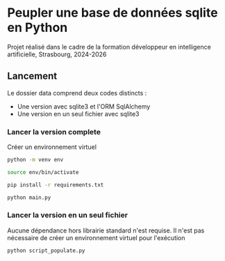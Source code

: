 # Peupler une base de données sqlite en Python
Projet réalisé dans le cadre de la formation développeur en intelligence artificielle, Strasbourg, 2024-2026

## Lancement
Le dossier data comprend deux codes distincts :
 - Une version avec sqlite3 et l'ORM SqlAlchemy
 - Une version en un seul fichier avec sqlite3

 ### Lancer la version complete
 Créer un environnement virtuel
 ```bash
 python -m venv env
 ```
 ```bash
 source env/bin/activate
 ```
 ```bash
pip install -r requirements.txt
 ```
 ```python
python main.py
 ```

 ### Lancer la version en un seul fichier
 Aucune dépendance hors librairie standard n'est requise.
 Il n'est pas nécessaire de créer un environnement virtuel pour l'exécution
 ```bash
python script_populate.py 
 ```
